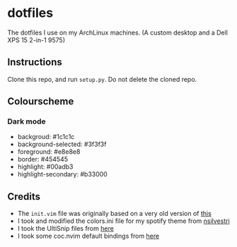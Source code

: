 # dotfiles
The dotfiles I use on my ArchLinux machines. (A custom desktop and a Dell XPS 15 2-in-1 9575)
## Instructions
Clone this repo, and run `setup.py`. Do not delete the cloned repo.

## Colourscheme
### Dark mode
* backgroud: #1c1c1c
* background-selected: #3f3f3f
* foreground: #e8e8e8
* border: #454545
* highlight: #00adb3
* highlight-secondary: #b33000

## Credits
* The `init.vim` file was originally based on a very old version of [this](https://github.com/amix/vimrc)
* I took and modified the colors.ini file for my spotify theme from [nsilvestri](https://github.com/nsilvestri/dotfiles)
* I took the UltiSnip files from [here](https://github.com/honza/vim-snippets)
* I took some coc.nvim default bindings from [here](https://github.com/neoclide/coc.nvim)
